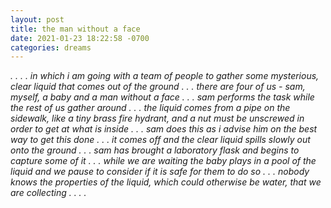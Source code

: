 ```yaml
---
layout: post
title: the man without a face
date: 2021-01-23 18:22:58 -0700
categories: dreams
---
```


*. . . . in which i am going with a team of people to gather some mysterious, clear liquid that comes out of the ground . . . there are four of us - sam, myself, a baby and a man without a face . . . sam performs the task while the rest of us gather around . . . the liquid comes from a pipe on the sidewalk, like a tiny brass fire hydrant, and a nut must be unscrewed in order to get at what is inside . . . sam does this as i advise him on the best way to get this done . . . it comes off and the clear liquid spills slowly out onto the ground . . . sam has brought a laboratory flask and begins to capture some of it . . . while we are waiting the baby plays in a pool of the liquid and we pause to consider if it is safe for them to do so . . . nobody knows the properties of the liquid, which could otherwise be water, that we are collecting . . . .*
